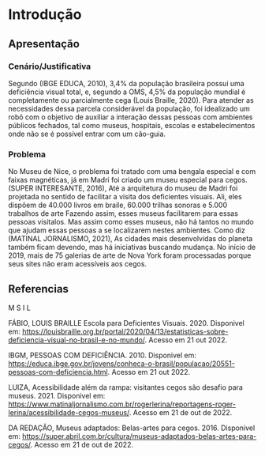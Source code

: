 # Introdução

## Apresentação
  ### Cenário/Justificativa
  Segundo (IBGE EDUCA, 2010), 3,4% da população brasileira possui uma deficiência visual total,  e, segundo a OMS, 4,5% da população mundial é completamente ou parcialmente cega (Louis Braille, 2020).
Para atender as necessidades dessa parcela considerável da população, foi idealizado um robô com o objetivo de auxiliar a interação dessas pessoas com
ambientes públicos fechados, tal como museus, hospitais, escolas e estabelecimentos onde não se é possível entrar com um cão-guia.
  
  ### Problema
  No Museu de Nice, o problema foi tratado com uma bengala especial e com faixas magnéticas, já em Madri foi criado um museu especial para cegos. 
(SUPER INTERESANTE, 2016), Até a arquitetura do museu de Madri foi projetada no sentido de facilitar a visita dos deficientes visuais. Ali, eles dispõem de 40.000 livros em braile, 60.000 trilhas sonoras e 5.000 trabalhos de arte 
Fazendo assim, esses museus facilitarem para essas pessoas visitalos. Mas assim como esses museus, não há tantos no mundo que ajudam essas pessoas a se localizarem nestes ambientes.
Como diz (MATINAL JORNALISMO, 2021), As cidades mais desenvolvidas do planeta também ficam devendo, mas há iniciativas buscando mudança. No início de 2019, mais de 75 galerias de arte de Nova York foram processadas porque seus sites não eram acessíveis aos cegos.

## Referencias
 M S I L
 
 FÁBIO, LOUIS BRAILLE Escola para Deficientes Visuais. 2020. Disponivel em:
 https://louisbraille.org.br/portal/2020/04/13/estatisticas-sobre-deficiencia-visual-no-brasil-e-no-mundo/. Acesso em 21 out 2022.

IBGM, PESSOAS COM DEFICIÊNCIA. 2010. Disponivel em:
 https://educa.ibge.gov.br/jovens/conheca-o-brasil/populacao/20551-pessoas-com-deficiencia.html. Acesso em 21 out 2022.
 
 LUIZA, Acessibilidade além da rampa: visitantes cegos são desafio para museus. 2021. Disponivel em:
 https://www.matinaljornalismo.com.br/rogerlerina/reportagens-roger-lerina/acessibilidade-cegos-museus/. Acesso em 21 de out de 2022.
 
 DA REDAÇÂO, Museus adaptados: Belas-artes para cegos. 2016. Disponivel em:
 https://super.abril.com.br/cultura/museus-adaptados-belas-artes-para-cegos/. Acesso em 21 de out de 2022.
 
 
 

